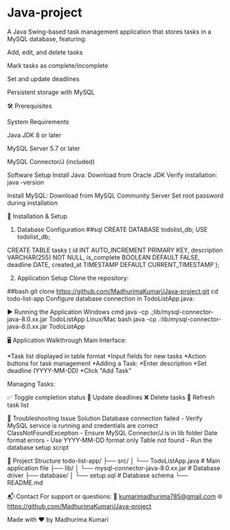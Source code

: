 # Java-project
A Java Swing-based task management application that stores tasks in a MySQL database, featuring:

Add, edit, and delete tasks

Mark tasks as complete/incomplete

Set and update deadlines

Persistent storage with MySQL


🛠️ Prerequisites

System Requirements

Java JDK 8 or later

MySQL Server 5.7 or later

MySQL Connector/J (included)


Software Setup
Install Java:
Download from Oracle JDK
Verify installation: java -version

Install MySQL:
Download from MySQL Community Server
Set root password during installation

🚀 Installation & Setup

1. Database Configuration
##sql
CREATE DATABASE todolist_db;
USE todolist_db;

CREATE TABLE tasks (
    id INT AUTO_INCREMENT PRIMARY KEY,
    description VARCHAR(255) NOT NULL,
    is_complete BOOLEAN DEFAULT FALSE,
    deadline DATE,
    created_at TIMESTAMP DEFAULT CURRENT_TIMESTAMP
);


2. Application Setup
Clone the repository:

##bash
git clone https://github.com/MadhurimaKumari/Java-project.git
cd todo-list-app
Configure database connection in TodoListApp.java:

▶️ Running the Application
Windows
cmd
java -cp .;lib/mysql-connector-java-8.0.xx.jar TodoListApp
Linux/Mac
bash
java -cp .:lib/mysql-connector-java-8.0.xx.jar TodoListApp



🖥️ Application Walkthrough
Main Interface:

*Task list displayed in table format
*Input fields for new tasks
*Action buttons for task management
*Adding a Task:
*Enter description
*Set deadline (YYYY-MM-DD)
*Click "Add Task"


Managing Tasks:

✅ Toggle completion status
📅 Update deadlines
❌ Delete tasks
🔄 Refresh task list



🔧 Troubleshooting
Issue	Solution
Database connection failed  -  Verify MySQL service is running and credentials are correct
ClassNotFoundException	-  Ensure MySQL Connector/J is in lib folder
Date format errors	-  Use YYYY-MM-DD format only
Table not found	-  Run the database setup script


📂 Project Structure
todo-list-app/
├── src/
│   └── TodoListApp.java       # Main application file
├── lib/
│   └── mysql-connector-java-8.0.xx.jar  # Database driver
├── database/
│   └── setup.sql              # Database schema
└── README.md


📬 Contact
For support or questions:
📧 kumarimadhurima785@gmail.com
🌐 https://github.com/MadhurimaKumari/Java-project



Made with ❤️ by Madhurima Kumari

